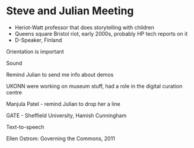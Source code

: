 # Steve and Julian Meeting

-  Heriot-Watt professor that does storytelling with children
- Queens square Bristol riot, early 2000s, probably HP tech reports on it
- D-Speaker, Finland

Orientation is important

Sound

Remind Julian to send me info about demos

UKONN were working on museum stuff, had a role in the digital curation centre

Manjula Patel - remind Julian to drop her a line

GATE - Sheffield University, Hamish Cunningham

Text-to-speech

Ellen Ostrom: Governing the Commons, 2011
